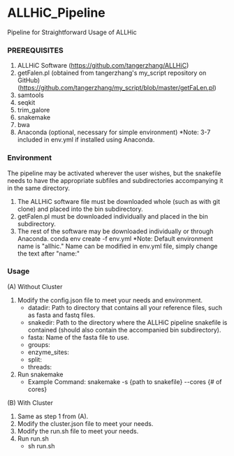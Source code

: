 # ALLHiC_Pipeline
Pipeline for Straightforward Usage of ALLHic

### PREREQUISITES
1. ALLHiC Software (https://github.com/tangerzhang/ALLHiC)
2. getFalen.pl (obtained from tangerzhang's my_script repository on GitHub) (https://github.com/tangerzhang/my_script/blob/master/getFaLen.pl)
3. samtools
4. seqkit
5. trim_galore
6. snakemake
7. bwa
8. Anaconda (optional, necessary for simple environment)
*Note: 3-7 included in env.yml if installed using Anaconda.

### Environment
The pipeline may be activated wherever the user wishes, but the snakefile needs to have the appropriate subfiles and subdirectories accompanying it in the same directory.
1. The ALLHiC software file must be downloaded whole (such as with git clone) and placed into the bin subdirectory.
2. getFalen.pl must be downloaded individually and placed in the bin subdirectory.
3. The rest of the software may be downloaded individually or through Anaconda.
	 conda env create -f env.yml
	 *Note: Default environment name is "allhic." Name can be modified in env.yml file, simply change the text after "name:"
   
### Usage
(A) Without Cluster
1. Modify the config.json file to meet your needs and environment.
	* datadir: Path to directory that contains all your reference files, such as fasta and fastq files.
	* snakedir: Path to the directory where the ALLHiC pipeline snakefile is contained (should also contain the accompanied bin subdirectory).
	* fasta: Name of the fasta file to use.
	* groups:
	* enzyme_sites:
	* split:
	* threads:
2. Run snakemake
	* Example Command: snakemake -s {path to snakefile} --cores {# of cores}

(B) With Cluster
1. Same as step 1 from (A).
2. Modify the cluster.json file to meet your needs.
3. Modify the run.sh file to meet your needs.
4. Run run.sh
	* sh run.sh

